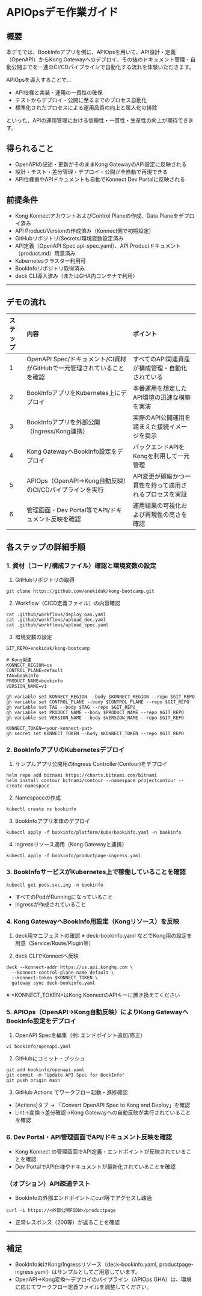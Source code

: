 # APIOpsデモ作業ガイド

## 概要
本デモでは、BookInfoアプリを例に、APIOpsを用いて、API設計・定義（OpenAPI）からKong Gatewayへのデプロイ、その後のドキュメント管理・自動公開までを一連のCI/CDパイプラインで自動化する流れを体験いただきます。

APIOpsを導入することで…
- API仕様と実装・運用の一貫性の確保
- テストからデプロイ・公開に至るまでのプロセス自動化
- 標準化されたプロセスによる運用品質の向上と属人化の排除

といった、APIの運用管理における信頼性・一貫性・生産性の向上が期待できます。


## 得られること
- OpenAPIの記述・更新がそのままKong GatewayのAPI設定に反映される
- 設計・テスト・差分管理・デプロイ・公開が全自動で再現できる
- API仕様書やAPIドキュメントも自動でKonnect Dev Portalに反映される


## 前提条件
- Kong KonnectアカウントおよびControl Planeの作成、Data Planeをデプロイ済み
- API Product/Versionの作成済み（Konnect側で初期設定）
- GitHubリポジトリ/Secrets/環境変数設定済み
- API定義（OpenAPI Spec api-spec.yaml）、API Productドキュメント（product.md）用意済み
- Kubernetesクラスター利用可
- BookInfoリポジトリ取得済み
- deck CLI導入済み（またはGHA内コンテナで利用）

---

## デモの流れ
| ステップ | 内容                                     | ポイント            |
| :--- | :------------------------------------- | :-------------- |
| 1    | OpenAPI Spec/ドキュメント/CI資材がGitHubで一元管理されていることを確認     | すべてのAPI関連資産が構成管理・自動化されている      |
| 2    | BookInfoアプリをKubernetes上にデプロイ           | 本番運用を想定したAPI環境の迅速な構築を実演  |
| 3    | BookInfoアプリを外部公開（Ingress/Kong連携）       | 実際のAPI公開運用を踏まえた接続イメージを提示     |
| 4    | Kong GatewayへBookInfo設定をデプロイ | バックエンドAPIをKongを利用して一元管理  |
| 5    | APIOps（OpenAPI→Kong自動反映）のCI/CDパイプラインを実行 | API変更が即座かつ一貫性を持って適用されるプロセスを実証 |
| 6    | 管理画面・Dev Portal等でAPI/ドキュメント反映を確認       | 運用結果の可視化および再現性の高さを確認 |



## 各ステップの詳細手順

### 1.  資材（コード/構成ファイル）確認と環境変数の設定
1. GitHubリポジトリの取得
```
git clone https://github.com/enokidak/kong-bootcamp.git
```

2. Workflow（CICD定義ファイル）の内容確認
```
cat .github/workflows/deploy_oas.yaml
cat .github/workflows/upload_doc.yaml
cat .github/workflows/upload_spec.yaml
```

3. 環境変数の設定
```
GIT_REPO=enokidak/kong-bootcamp

# Kong関連
KONNECT_REGION=us
CONTROL_PLANE=default
TAG=bookinfo
PRODUCT_NAME=bookinfo
VERSION_NAME=v1

gh variable set KONNECT_REGION --body $KONNECT_REGION --repo $GIT_REPO
gh variable set CONTROL_PLANE --body $CONTROL_PLANE --repo $GIT_REPO
gh variable set TAG --body $TAG --repo $GIT_REPO
gh variable set PRODUCT_NAME --body $PRODUCT_NAME --repo $GIT_REPO
gh variable set VERSION_NAME --body $VERSION_NAME --repo $GIT_REPO

KONNECT_TOKEN=<your-konnect-pat>
gh secret set KONNECT_TOKEN --body $KONNECT_TOKEN --repo $GIT_REPO
```


### 2. BookInfoアプリのKubernetesデプロイ

1. サンプルアプリ公開用のIngress Controller(Contour)をデプロイ
```
helm repo add bitnami https://charts.bitnami.com/bitnami
helm install contour bitnami/contour --namespace projectcontour --create-namespace
```

2. Namespaceの作成

```
kubectl create ns bookinfo
```

3. BookInfoアプリ本体のデプロイ

```
kubectl apply -f bookinfo/platform/kube/bookinfo.yaml -n bookinfo
```

4. Ingressリソース適用（Kong Gatewayと連携）

```
kubectl apply -f bookinfo/productpage-ingress.yaml
```

### 3. BookInfoサービスがKubernetes上で稼働していることを確認
```
kubectl get pods,svc,ing -n bookinfo
```

- すべてのPodがRunningになっていること
- Ingressが作成されていること


### 4. Kong GatewayへBookInfo用設定（Kongリソース）を反映
1. deck用マニフェストの確認
※ deck-bookinfo.yaml などでKong用の設定を用意（Service/Route/Plugin等）

2. deck CLIでKonnectへ反映
```
deck --konnect-addr https://us.api.konghq.com \
  --konnect-control-plane-name default \
  --konnect-token $KONNECT_TOKEN \
  gateway sync deck-bookinfo.yaml
```
※ <KONNECT_TOKEN>はKong KonnectのAPIキーに置き換えてください


### 5. APIOps（OpenAPI→Kong自動反映）によりKong GatewayへBookInfo設定をデプロイ
1. OpenAPI Specを編集（例: エンドポイント追加/修正）

```
vi bookinfo/openapi.yaml
```

2. GitHubにコミット・プッシュ
```
git add bookinfo/openapi.yaml
git commit -m "Update API Spec for BookInfo"
git push origin main
```

3. GitHub Actions でワークフロー起動・進捗確認

- [Actions]タブ → 「Convert OpenAPI Spec to Kong and Deploy」を確認
- Lint→変換→差分確認→Kong Gatewayへの自動反映が実行されていることを確認

### 6. Dev Portal・API管理画面でAPI/ドキュメント反映を確認
- Kong Konnect の管理画面でAPI定義・エンドポイントが反映されていることを確認
- Dev PortalでAPI仕様やドキュメントが最新化されていることを確認

### （オプション）API疎通テスト
- BookInfoの外部エンドポイントにcurl等でアクセスし疎通
```
curl -i https://<外部公開FQDN>/productpage
```

- 正常レスポンス（200等）が返ることを確認

---

## 補足
- BookInfo向けKong/Ingressリソース（deck-bookinfo.yaml, productpage-ingress.yaml）はサンプルとしてご用意しています。
- OpenAPI→Kong変換～デプロイのパイプライン（APIOps GHA）は、環境に応じてワークフロー定義ファイルを調整してください。

